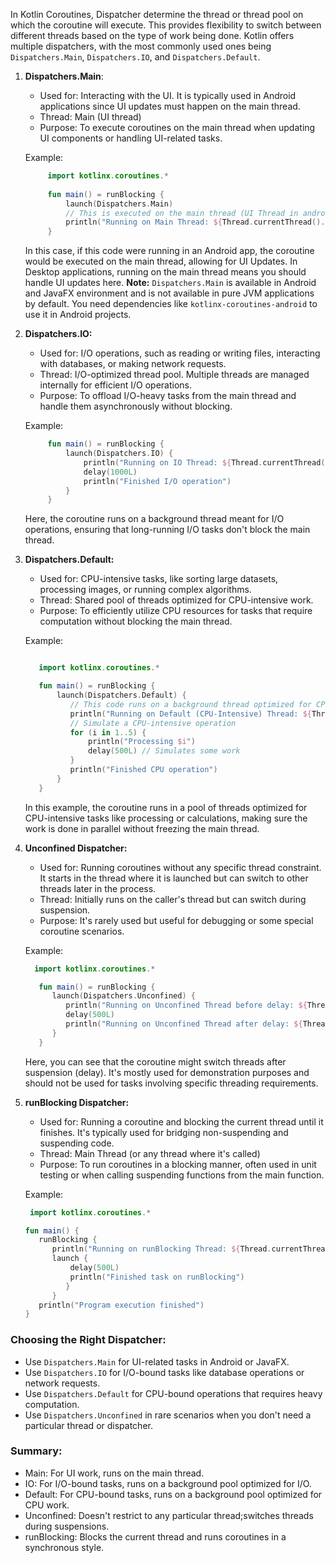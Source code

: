 In Kotlin Coroutines, Dispatcher determine the thread or thread pool on which the coroutine will execute. This provides flexibility to switch between different threads based on the type
of work being done. Kotlin offers multiple dispatchers, with the most commonly used ones being `Dispatchers.Main`, `Dispatchers.IO`, and `Dispatchers.Default`.

1. **Dispatchers.Main**:
    - Used for: Interacting with the UI. It is typically used in Android applications since UI updates must happen on the main thread.
    - Thread: Main (UI thread)
    - Purpose: To execute coroutines on the main thread when updating UI components or handling UI-related tasks.

    Example:
   ```kotlin
        import kotlinx.coroutines.*
        
        fun main() = runBlocking {
            launch(Dispatchers.Main)
            // This is executed on the main thread (UI Thread in android)
            println("Running on Main Thread: ${Thread.currentThread().name}")
        }
   ```
   
    In this case, if this code were running in an Android app, the coroutine would be executed on the main thread, allowing for UI Updates. In Desktop applications, running on the main thread means you should handle UI updates here.
   **Note:** `Dispatchers.Main` is available in Android and JavaFX environment and is not available in pure JVM applications by default. You need dependencies like `kotlinx-coroutines-android` to use it in Android projects.

2. **Dispatchers.IO:**
   - Used for: I/O operations, such as reading or writing files, interacting with databases, or making network requests.
   - Thread: I/O-optimized thread pool. Multiple threads are managed internally for efficient I/O operations.
   - Purpose: To offload I/O-heavy tasks from the main thread and handle them asynchronously without blocking.
    
    Example:
   ```kotlin
        fun main() = runBlocking {
            launch(Dispatchers.IO) {
                println("Running on IO Thread: ${Thread.currentThread().name}")
                delay(1000L)
                println("Finished I/O operation")
            }        
        }
    ```
   Here, the coroutine runs on a background thread meant for I/O operations, ensuring that long-running I/O tasks don't block the main thread.

3. **Dispatchers.Default:**
    - Used for: CPU-intensive tasks, like sorting large datasets, processing images, or running complex algorithms.
    - Thread: Shared pool of threads optimized for CPU-intensive work.
    - Purpose: To efficiently utilize CPU resources for tasks that require computation without blocking the main thread.
    
    Example:
   ```kotlin

      import kotlinx.coroutines.*

      fun main() = runBlocking {
          launch(Dispatchers.Default) {
             // This code runs on a background thread optimized for CPU-intensive tasks
             println("Running on Default (CPU-Intensive) Thread: ${Thread.currentThread().name}")
             // Simulate a CPU-intensive operation
             for (i in 1..5) { 
                 println("Processing $i")
                 delay(500L) // Simulates some work
             }
             println("Finished CPU operation")
          }
      }
   ```
   
    In this example, the coroutine runs in a pool of threads optimized for CPU-intensive tasks like processing or calculations, making sure the work is done in parallel without freezing the main thread. 

4. **Unconfined Dispatcher:**
   - Used for: Running coroutines without any specific thread constraint. It starts in the thread where it is launched but can switch to other threads later in the process.
   - Thread: Initially runs on the caller's thread but can switch during suspension.
   - Purpose: It's rarely used but useful for debugging or some special coroutine scenarios.

    Example:
   ```kotlin
     import kotlinx.coroutines.*

      fun main() = runBlocking {
         launch(Dispatchers.Unconfined) {
            println("Running on Unconfined Thread before delay: ${Thread.currentThread().name}")
            delay(500L)
            println("Running on Unconfined Thread after delay: ${Thread.currentThread().name}")
         }
      }
   ```
   Here, you can see that the coroutine might switch threads after suspension (delay). It's mostly used for demonstration purposes and should not be used for tasks involving specific threading requirements.

5. **runBlocking Dispatcher:**
    - Used for: Running a coroutine and blocking the current thread until it finishes. It's typically used for bridging non-suspending and suspending code.
    - Thread: Main Thread (or any thread where it's called)
    - Purpose: To run coroutines in a blocking manner, often used in unit testing or when calling suspending functions from the main function.
    
    Example:
    ```kotlin
     import kotlinx.coroutines.*

    fun main() {
       runBlocking {
          println("Running on runBlocking Thread: ${Thread.currentThread().name}")
          launch {
              delay(500L)
              println("Finished task on runBlocking")
             }
          }
       println("Program execution finished")
    }
   ```
### Choosing the Right Dispatcher:
- Use `Dispatchers.Main` for UI-related tasks in Android or JavaFX.
- Use `Dispatchers.IO` for I/O-bound tasks like database operations or network requests.
- Use `Dispatchers.Default` for CPU-bound operations that requires heavy computation.
- Use `Dispatchers.Unconfined` in rare scenarios when you don't need a particular thread or dispatcher.

### Summary:
- Main: For UI work, runs on the main thread.
- IO: For I/O-bound tasks, runs on a background pool optimized for I/O.
- Default: For CPU-bound tasks, runs on a background pool optimized for CPU work.
- Unconfined: Doesn't restrict to any particular thread;switches threads during suspensions.
- runBlocking: Blocks the current thread and runs coroutines in a synchronous style.